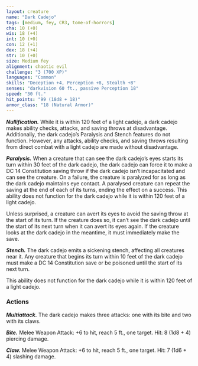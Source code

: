 ```yaml
---
layout: creature
name: "Dark Cadejo"
tags: [medium, fey, CR3, tome-of-horrors]
cha: 10 (+0)
wis: 18 (+4)
int: 10 (+0)
con: 12 (+1)
dex: 18 (+4)
str: 10 (+0)
size: Medium fey
alignment: chaotic evil
challenge: "3 (700 XP)"
languages: "Common"
skills: "Deception +4, Perception +8, Stealth +8"
senses: "darkvision 60 ft., passive Perception 18"
speed: "30 ft."
hit_points: "99 (18d8 + 18)"
armor_class: "18 (Natural Armor)"
---
```


***Nullification.*** While it is within 120 feet of a light
cadejo, a dark cadejo makes ability checks, attacks,
and saving throws at disadvantage. Additionally, the
dark cadejo’s Paralysis and Stench features do not function.
However, any attacks, ability checks, and saving throws resulting from
direct combat with a light cadejo are made without disadvantage.

***Paralysis.*** When a creature that can see the dark cadejo’s eyes starts its
turn within 30 feet of the dark cadejo, the dark cadejo can force it to make
a DC 14 Constitution saving throw if the dark cadejo isn’t incapacitated
and can see the creature. On a failure, the creature is paralyzed for as long
as the dark cadejo maintains eye contact. A paralysed creature can repeat
the saving at the end of each of its turns, ending the effect on a success.
This ability does not function for the dark cadejo while it is within 120
feet of a light cadejo.

Unless surprised, a creature can avert its eyes to avoid the saving
throw at the start of its turn. If the creature does so, it can’t see the dark
cadejo until the start of its next turn when it can avert its eyes again. If
the creature looks at the dark cadejo in the meantime, it must immediately
make the save.

***Stench.*** The dark cadejo emits a sickening stench, affecting all creatures
near it. Any creature that begins its turn within 10 feet of the dark cadejo
must make a DC 14 Constitution save or be poisoned until the start of its
next turn.

This ability does not function for the dark cadejo while it is within 120
feet of a light cadejo.

### Actions

***Multiattack.*** The dark cadejo makes three attacks: one with its bite and
two with its claws.

***Bite.*** Melee Weapon Attack: +6 to hit, reach 5 ft., one target. Hit: 8 (1d8 + 4) piercing damage.

***Claw.*** Melee Weapon Attack: +6 to hit, reach 5 ft., one target. Hit: 7 (1d6 + 4) slashing damage.
